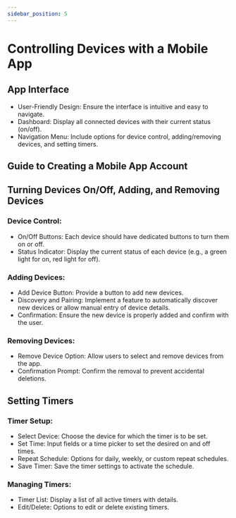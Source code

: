 ```yaml
---
sidebar_position: 5
---
```


# Controlling Devices with a Mobile App
## App Interface
- User-Friendly Design: Ensure the interface is intuitive and easy to navigate.
- Dashboard: Display all connected devices with their current status (on/off).
- Navigation Menu: Include options for device control, adding/removing devices, and setting timers.
  
## Guide to Creating a Mobile App Account

## Turning Devices On/Off, Adding, and Removing Devices

### Device Control:

- On/Off Buttons: Each device should have dedicated buttons to turn them on or off.
- Status Indicator: Display the current status of each device (e.g., a green light for on, red light for off).

### Adding Devices:

- Add Device Button: Provide a button to add new devices.
- Discovery and Pairing: Implement a feature to automatically discover new devices or allow manual entry of device details.
- Confirmation: Ensure the new device is properly added and confirm with the user.

### Removing Devices:

- Remove Device Option: Allow users to select and remove devices from the app.
- Confirmation Prompt: Confirm the removal to prevent accidental deletions.
## Setting Timers
### Timer Setup:

- Select Device: Choose the device for which the timer is to be set.
- Set Time: Input fields or a time picker to set the desired on and off times.
- Repeat Schedule: Options for daily, weekly, or custom repeat schedules.
- Save Timer: Save the timer settings to activate the schedule.
### Managing Timers:

- Timer List: Display a list of all active timers with details.
- Edit/Delete: Options to edit or delete existing timers.